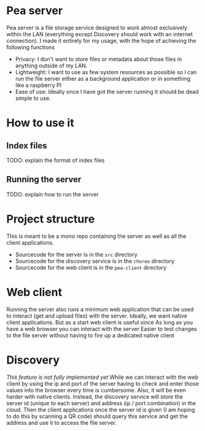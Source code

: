 # Pea server
Pea server is a file storage service designed to work almost exclusively within the LAN (everything except Discovery should work with an internet connection). I made it entirely for my usage, with the hope of achieving the following functions
+ Privacy: I don't want to store files or metadata about those files in anything outside of my LAN. 
+ Lightweight: I want to use as few system resources as possible so I can run the file server either as a background application or in something like a raspberry PI
+ Ease of use: Ideally once I have got the server running it should be dead simple to use.

# How to use it
## Index files
TODO: explain the format of index files
## Running the server
TODO: explain how to run the server

# Project structure
This is meant to be a mono repo containing the server as well as all the client applications. 
+ Sourcecode for the server is in the `src` directory
+ Sourcecode for the discovery service is in the `choreo` directory
+ Sourcecode for the web client is in the `pea-client` directory

# Web client
Running the server also runs a minimum web application that can be used to interact (get and upload files) with the server. Ideally, we want native client applications. But as a start web client is useful since
As long as you have a web browser you can interact with the server
Easier to test changes to the file server without having to fire up a dedicated native client
# Discovery
*This feature is not fully implemented yet*
While we can interact with the web client by using the ip and port of the server having to check and enter those values into the browser every time is cumbersome. Also, it will be even harder with native clients. Instead, the discovery service will store the server id (unique to each server) and address (ip / port combination) in the cloud. Then the client applications once the server id is given (I am hoping to do this by scanning a QR code) should query this service and get the address and use it to access the file server. 
